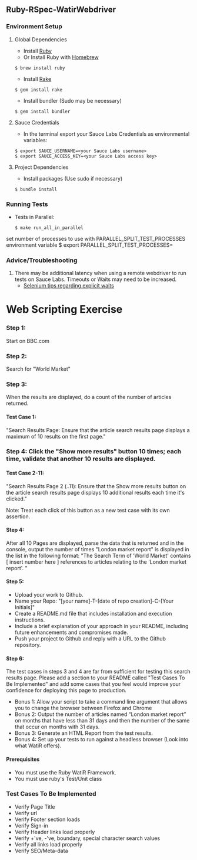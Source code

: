 ## Ruby-RSpec-WatirWebdriver

### Environment Setup

1. Global Dependencies
    * Install [Ruby](https://www.ruby-lang.org/en/documentation/installation/)
    * Or Install Ruby with [Homebrew](http://brew.sh/)
    ```
    $ brew install ruby
    ```
    * Install [Rake](http://docs.seattlerb.org/rake/)
    ```
    $ gem install rake
    ```
    * Install bundler (Sudo may be necessary)
    ```
    $ gem install bundler
    ```

2. Sauce Credentials
    * In the terminal export your Sauce Labs Credentials as environmental variables:
    ```
    $ export SAUCE_USERNAME=<your Sauce Labs username>
	$ export SAUCE_ACCESS_KEY=<your Sauce Labs access key>
    ```

3. Project Dependencies
	* Install packages (Use sudo if necessary)
	```
	$ bundle install
	```

### Running Tests

* Tests in Parallel:
	```
	$ make run_all_in_parallel
	```
set number of processes to use with PARALLEL_SPLIT_TEST_PROCESSES environment variable
    $ export PARALLEL_SPLIT_TEST_PROCESSES=<Number of processes>


### Advice/Troubleshooting

1. There may be additional latency when using a remote webdriver to run tests on Sauce Labs. Timeouts or Waits may need to be increased.
    * [Selenium tips regarding explicit waits](https://wiki.saucelabs.com/display/DOCS/Best+Practice%3A+Use+Explicit+Waits)

# Web Scripting Exercise
### Step 1: 
Start on BBC.com
### Step 2: 
Search for "World Market"
### Step 3: 
When the results are displayed, do a count of the number of articles returned. 
####  Test Case 1: 
"Search Results Page: Ensure that the article search results page displays a maximum of 10 results on the first page." 
### Step 4: Click the "Show more results" button 10 times; each time, validate that another 10 results are displayed. 
####   Test Case 2-11: 
"Search Results Page 2 (..11): Ensure that the Show more results button on the article search results page displays 10 additional results each time it's clicked."
 
 Note: Treat each click of this button as a new test case with its own assertion. 
#### Step 4: 
After all 10 Pages are displayed, parse the data that is returned and in the console, output the number of times "London market report" is displayed in the list in the following format: 
 "The Search Term of 'World Market' contains [ insert number here ] references to articles relating to the 'London market report'. " 
#### Step 5: 
* Upload your work to Github.  
* Name your Repo: "[your name]-T-[date of repo creation]-C-[Your Initials]"
* Create a README.md file that includes installation and execution instructions.
* Include a brief explanation of your approach in your README, including future enhancements and compromises made.  
* Push your project to Github and reply with a URL to the Github repository.
#### Step 6:
 The test cases in steps 3 and 4 are far from sufficient for testing this search results page.  Please add a section to your README called "Test Cases To Be Implemented" and add some cases that you feel would improve your confidence for deploying this page to production.
*  Bonus 1: Allow your script to take a command line argument that allows you to change the browser between Firefox and Chrome 
*  Bonus 2: Output the number of articles named “London market report” on months that have less than 31 days and then the number of the same that occur on months with 31 days.
*  Bonus 3: Generate an HTML Report from the test results.
*  Bonus 4: Set up your tests to run against a headless browser (Look into what WatiR offers).
####  Prerequisites
* You must use the Ruby WatiR Framework. 
* You must use ruby's Test/Unit class 
  
  
### Test Cases To Be Implemented
* Verify Page Title
* Verify url
* Verify Footer section loads
* Verify Sign-in
* Verify Header links load properly
* Verify +'ve, -'ve, boundary, special character search values
* Verify all links load properly
* Verify SEO/Meta-data